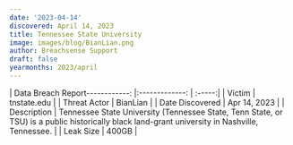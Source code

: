 ```yaml
---
date: '2023-04-14'
discovered: April 14, 2023
title: Tennessee State University
image: images/blog/BianLian.png
author: Breachsense Support
draft: false
yearmonths: 2023/april
---
```


| Data Breach Report------------:     |:-------------:    | :-----:|
| Victim      | tnstate.edu      | 
| Threat Actor      | BianLian      | 
| Date Discovered      | Apr 14, 2023      | 
| Description      | Tennessee State University (Tennessee State, Tenn State, or TSU) is a public historically black land-grant university in Nashville, Tennessee.      | 
| Leak Size      | 400GB      | 

